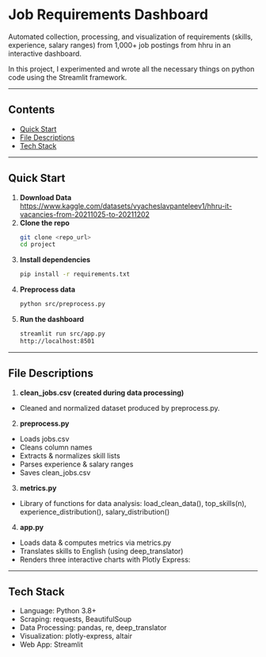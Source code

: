 # Job Requirements Dashboard

Automated collection, processing, and visualization of requirements (skills, experience, salary ranges) from 1,000+ job postings from hhru in an interactive dashboard.

In this project, I experimented and wrote all the necessary things on python code using the Streamlit framework.

---

## Contents

- [Quick Start](#-quick-start)   
- [File Descriptions](#-file-descriptions)  
- [Tech Stack](#-tech-stack)  

---

## Quick Start
1. **Download Data**
   https://www.kaggle.com/datasets/vyacheslavpanteleev1/hhru-it-vacancies-from-20211025-to-20211202
2. **Clone the repo**  
   ```bash
   git clone <repo_url>
   cd project
3. **Install dependencies**
   ```bash
   pip install -r requirements.txt
4. **Preprocess data**
   ```bash
   python src/preprocess.py
5. **Run the dashboard**
   ```bash
   streamlit run src/app.py
   http://localhost:8501

---
## File Descriptions
1. **clean_jobs.csv (created during data processing)**
- Cleaned and normalized dataset produced by preprocess.py.
2. **preprocess.py**
- Loads jobs.csv
- Cleans column names
- Extracts & normalizes skill lists
- Parses experience & salary ranges
- Saves clean_jobs.csv
3. **metrics.py**
- Library of functions for data analysis: load_clean_data(), top_skills(n), experience_distribution(), salary_distribution()
4. **app.py**
- Loads data & computes metrics via metrics.py
- Translates skills to English (using deep_translator)
- Renders three interactive charts with Plotly Express:
---
## Tech Stack
- Language: Python 3.8+
- Scraping: requests, BeautifulSoup
- Data Processing: pandas, re, deep_translator
- Visualization: plotly-express, altair
- Web App: Streamlit
  
